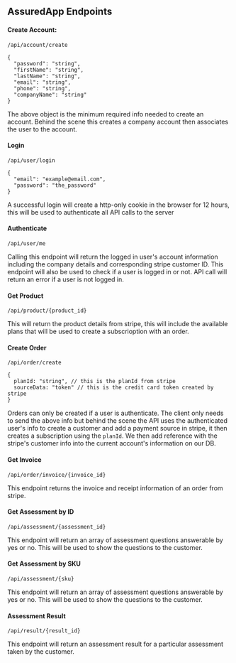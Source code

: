 ## AssuredApp Endpoints

#### Create Account:
`/api/account/create`

```
{
  "password": "string",
  "firstName": "string",
  "lastName": "string",
  "email": "string",
  "phone": "string",
  "companyName": "string"
}
```
The above object is the minimum required info needed to create an account. Behind the scene this creates a company account then associates the user to the account.

#### Login
`/api/user/login`

```
{
  "email": "example@email.com",
  "password": "the_password"
}
```
A successful login will create a http-only cookie in the browser for 12 hours, this will be used to authenticate all API calls to the server

#### Authenticate
`/api/user/me`

Calling this endpoint will return the logged in user's account information including the company details and corresponding stripe customer ID. This endpoint will also be used to check if a user is logged in or not. API call will return an error if a user is not logged in.

#### Get Product
`/api/product/{product_id}`

This will return the product details from stripe, this will include the available plans that will be used to create a subscrioption with an order.

#### Create Order
`/api/order/create`

```
{
  planId: "string", // this is the planId from stripe
  sourceData: "token" // this is the credit card token created by stripe
}
```

Orders can only be created if a user is authenticate. The client only needs to send the above info but behind the scene the API uses the authenticated user's info to create a customer and add a payment source in stripe, it then creates a subscription using the `planId`. We then add reference with the stripe's customer info into the current account's information on our DB.

#### Get Invoice
`/api/order/invoice/{invoice_id}`

This endpoint returns the invoice and receipt information of an order from stripe.

#### Get Assessment by ID
`/api/assessment/{assessment_id}`

This endpoint will return an array of assessment questions answerable by yes or no. This will be used to show the questions to the customer.

#### Get Assessment by SKU
`/api/assessment/{sku}`

This endpoint will return an array of assessment questions answerable by yes or no. This will be used to show the questions to the customer.

#### Assessment Result
`/api/result/{result_id}`

This endpoint will return an assessment result for a particular assessment taken by the customer.
